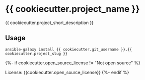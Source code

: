 # {{ cookiecutter.project_name }}

{{ cookiecutter.project_short_description }}

## Usage

```shell
ansible-galaxy install {{ cookiecutter.git_username }}.{{ cookiecutter.project_slug }}
```
{%- if cookiecutter.open_source_license != "Not open source" %}

License: {{cookiecutter.open_source_license}} {%- endif %}


